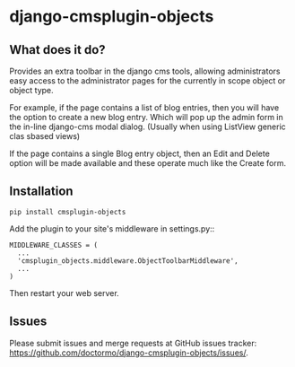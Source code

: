 # django-cmsplugin-objects

## What does it do?

Provides an extra toolbar in the django cms tools, allowing administrators easy
access to the administrator pages for the currently in scope object or object type.

For example, if the page contains a list of blog entries, then you will have the option
to create a new blog entry. Which will pop up the admin form in the in-line django-cms
modal dialog. (Usually when using ListView generic clas sbased views)

If the page contains a single Blog entry object, then an Edit and Delete option will be
made available and these operate much like the Create form.

## Installation

```
pip install cmsplugin-objects
```

Add the plugin to your site's middleware in settings.py::

```
MIDDLEWARE_CLASSES = (
  ...
  'cmsplugin_objects.middleware.ObjectToolbarMiddleware',
  ...
)
```

Then restart your web server.

## Issues

Please submit issues and merge requests at GitHub issues tracker: https://github.com/doctormo/django-cmsplugin-objects/issues/.

